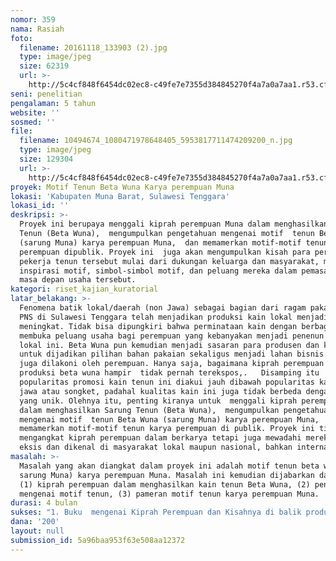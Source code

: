 ```yaml
---
nomor: 359
nama: Rasiah
foto:
  filename: 20161118_133903 (2).jpg
  type: image/jpeg
  size: 62319
  url: >-
    http://5c4cf848f6454dc02ec8-c49fe7e7355d384845270f4a7a0a7aa1.r53.cf2.rackcdn.com/5c56663b-bf23-4ea9-922b-f4b5484edc05/20161118_133903%20(2).jpg
seni: penelitian
pengalaman: 5 tahun
website: ''
sosmed: ''
file:
  filename: 10494674_1080471978648405_5953817711474209200_n.jpg
  type: image/jpeg
  size: 129304
  url: >-
    http://5c4cf848f6454dc02ec8-c49fe7e7355d384845270f4a7a0a7aa1.r53.cf2.rackcdn.com/cd39045b-115d-42f9-a66b-a7e3d7e96f88/10494674_1080471978648405_5953817711474209200_n.jpg
proyek: Motif Tenun Beta Wuna Karya perempuan Muna
lokasi: 'Kabupaten Muna Barat, Sulawesi Tenggara'
lokasi_id: ''
deskripsi: >-
  Proyek ini berupaya menggali kiprah perempuan Muna dalam menghasilkan Sarung
  Tenun (Beta Wuna),  mengumpulkan pengetahuan mengenai motif  tenun Beta Wuna
  (sarung Muna) karya perempuan Muna,  dan memamerkan motif-motif tenun karya
  perempuan dipublik. Proyek ini  juga akan mengumpulkan kisah para perempuan
  pekerja tenun tersebut mulai dari dukungan keluarga dan masyarakat, mencari
  inspirasi motif, simbol-simbol motif, dan peluang mereka dalam pemasaran serta
  masa depan usaha tersebut. 
kategori: riset_kajian_kuratorial
latar_belakang: >-
  Fenomena batik lokal/daerah (non Jawa) sebagai bagian dari ragam pakaian wajib
  PNS di Sulawesi Tenggara telah menjadikan produksi kain lokal menjadi
  meningkat. Tidak bisa dipungkiri bahwa perminataan kain dengan berbagai motif
  membuka peluang usaha bagi perempuan yang kebanyakan menjadi penenun kain
  lokal ini. Beta Wuna pun kemudian menjadi sasaran para produsen dan konsumen
  untuk dijadikan pilihan bahan pakaian sekaligus menjadi lahan bisnis baru yang
  juga dilakoni oleh perempuan. Hanya saja, bagaimana kiprah perempuan dibalik
  produksi beta wuna hampir  tidak pernah terekspos,.   Disamping itu
  popularitas promosi kain tenun ini diakui jauh dibawah popularitas kain batik
  jawa atau songket, padahal kualitas kain ini juga tidak berbeda dengan motif
  yang unik. Olehnya itu, penting kiranya untuk  menggali kiprah perempuan Muna
  dalam menghasilkan Sarung Tenun (Beta Wuna),  mengumpulkan pengetahuan
  mengenai motif  tenun Beta Wuna (sarung Muna) karya perempuan Muna,  dan
  memamerkan motif-motif tenun karya perempuan di publik. Proyek ini tidak saja
  mengangkat kiprah perempuan dalam berkarya tetapi juga mewadahi mereka untuk
  eksis dan dikenal di masyarakat lokal maupun nasional, bahkan internasional. 
masalah: >-
  Masalah yang akan diangkat dalam proyek ini adalah motif tenun beta wuna (kain
  sarung Muna) karya perempuan Muna. Masalah ini kemudian dijabarkan dalam hal:
  (1) kiprah perempuan dalam menghasilkan kain tenun Beta Wuna, (2) pengetahuan
  mengenai motif tenun, (3) pameran motif tenun karya perempuan Muna.
durasi: 4 bulan
sukses: "1. Buku  mengenai Kiprah Perempuan dan Kisahnya di balik produksi Motif Beta Wuna \r\n2. Pameran Motif Beta Wuna Karya Perempuan Muna"
dana: '200'
layout: null
submission_id: 5a96baa953f63e508aa12372
---
```

